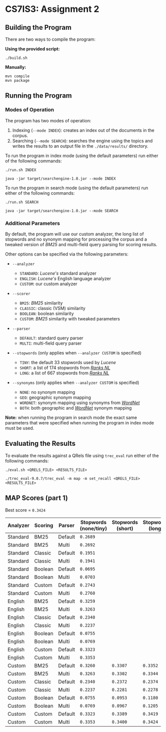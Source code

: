 # CS7IS3: Assignment 2

## Building the Program

There are two ways to compile the program:

**Using the provided script:**

```
./build.sh
```

**Manually:**

```
mvn compile
mvn package
```

## Running the Program

### Modes of Operation

The program has two modes of operation:

1. Indexing (`--mode INDEX`): creates an index out of the documents in the corpus.
2. Searching (`--mode SEARCH`): searches the engine using the topics and writes the results to an output file in the `./data/results/` directory.

To run the program in index mode (using the default parameters) run either of the following commands:

```
./run.sh INDEX
```

```
java -jar target/searchengine-1.0.jar --mode INDEX
```

To run the program in search mode (using the default parameters) run either of the following commands:

```
./run.sh SEARCH
```

```
java -jar target/searchengine-1.0.jar --mode SEARCH
```

### Additional Parameters

By default, the program will use our custom analyzer, the long list of stopwords and no synonym mapping for processing the corpus and a tweaked version of *BM25* and multi-field query parsing for scoring results.

Other options can be specified via the following parameters:

- `--analyzer`
    - `STANDARD`: *Lucene's* standard analyzer
    - `ENGLISH`: *Lucene's* English language analyzer
    - `CUSTOM`: our custom analyzer

- `--scorer`
    - `BM25`: *BM25* similarity
    - `CLASSIC`: classic (VSM) similarity
    - `BOOLEAN`: boolean similarity
    - `CUSTOM`: *BM25* similarity with tweaked parameters

- `--parser`
    - `DEFAULT`: standard query parser
    - `MULTI`: multi-field query parser

- `--stopwords` (only applies when `--analyzer CUSTOM` is specified)
    - `TINY`: the default 33 stopwords used by *Lucene*
    - `SHORT`: a list of 174 stopwords from [*Ranks NL*](https://www.ranks.nl/stopwords)
    - `LONG`: a list of 667 stopwords from [*Ranks NL*](https://www.ranks.nl/stopwords)

- `--synonyms` (only applies when `--analyzer CUSTOM` is specified)
    - `NONE`: no synonym mapping
    - `GEO`: geographic synonym mapping
    - `WORDNET`: synonym mapping using synonyms from [*WordNet*](https://wordnet.princeton.edu/)
    - `BOTH`: both geographic and [*WordNet*](https://wordnet.princeton.edu/) synonym mapping

**Note:** when running the program in search mode the exact same parameters that were specified when running the program in index mode must be used.

## Evaluating the Results

To evaluate the results against a QRels file using `trec_eval` run either of the following commands:

```
./eval.sh <QRELS_FILE> <RESULTS_FILE>
```

```
./trec_eval-9.0.7/trec_eval -m map -m set_recall <QRELS_FILE> <RESULTS_FILE>
```

## MAP Scores (part 1)

Best score = `0.3424`

| Analyzer | Scoring | Parser | Stopwords (none/tiny) | Stopwords (short) | Stopwords (long) |
| - | - | - | - | - | - |
| Standard | BM25 | Default | `0.2689` |  |  |
| Standard | BM25 | Multi | `0.2692` |  |  |
| Standard | Classic | Default | `0.1951` |  |  |
| Standard | Classic | Multi | `0.1941` |  |  |
| Standard | Boolean | Default | `0.0695` |  |  |
| Standard | Boolean | Multi | `0.0703` |  |  |
| Standard | Custom | Default | `0.2743` |  |  |
| Standard | Custom | Multi | `0.2760` |  |  |
| English | BM25 | Default | `0.3259` |  |  |
| English | BM25 | Multi | `0.3263` |  |  |
| English | Classic | Default | `0.2340` |  |  |
| English | Classic | Multi | `0.2237` |  |  |
| English | Boolean | Default | `0.0755` |  |  |
| English | Boolean | Multi | `0.0769` |  |  |
| English | Custom | Default | `0.3323` |  |  |
| English | Custom | Multi | `0.3353` |  |  |
| Custom | BM25 | Default | `0.3260` | `0.3307` | `0.3352` |
| Custom | BM25 | Multi | `0.3263` | `0.3302` | `0.3344` |
| Custom | Classic | Default | `0.2340` | `0.2372` | `0.2374` |
| Custom | Classic | Multi | `0.2237` | `0.2281` | `0.2278` |
| Custom | Boolean | Default | `0.0755` | `0.0953` | `0.1180` |
| Custom | Boolean | Multi | `0.0769` | `0.0967` | `0.1205` |
| Custom | Custom | Default | `0.3323` | `0.3389` | `0.3419` |
| Custom | Custom | Multi | `0.3353` | `0.3400` | `0.3424` |
